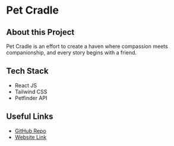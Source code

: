 # Pet Cradle

## About this Project
Pet Cradle is an effort to create a haven where compassion meets companionship, and every story begins with a friend.

## Tech Stack
- React JS
- Tailwind CSS
- Petfinder API

## Useful Links
- [GitHub Repo](https://)
- [Website Link](https://)
